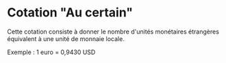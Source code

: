 # Cotation "Au certain"



Cette cotation consiste à donner le nombre d'unités monétaires étrangères équivalent à une unité de monnaie locale.


Exemple : 1 euro = 0,9430 USD


